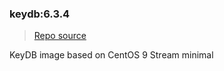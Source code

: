 ### keydb:6.3.4
> [Repo source](https://github.com/krestomatio/container_builder/tree/master/keydb/keydb63)

KeyDB image based on CentOS 9 Stream minimal
